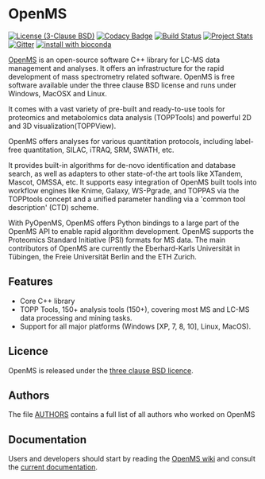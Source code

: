 OpenMS
====== 

[![License (3-Clause BSD)](https://img.shields.io/badge/license-BSD%203--Clause-blue.svg?style=flat-square)](http://opensource.org/licenses/BSD-3-Clause)
[![Codacy Badge](https://api.codacy.com/project/badge/Grade/93e71bad214f46d2a534ec92dbc2efc9)](https://www.codacy.com/app/OpenMS/OpenMS?utm_source=github.com&utm_medium=referral&utm_content=OpenMS/OpenMS&utm_campaign=badger)
[![Build Status](https://travis-ci.org/OpenMS/OpenMS.svg?branch=develop)](https://travis-ci.org/OpenMS/OpenMS) [![Project Stats](https://www.openhub.net/p/open-ms/widgets/project_thin_badge.gif)](https://www.ohloh.net/p/open-ms) [![Gitter](https://badges.gitter.im/Join%20Chat.svg)](https://gitter.im/OpenMS/OpenMS?utm_source=badge&utm_medium=badge&utm_campaign=pr-badge)
[![install with bioconda](https://img.shields.io/badge/install%20with-bioconda-brightgreen.svg?style=flat-square)](http://bioconda.github.io/recipes/openms/README.html)


<a href="http://www.openms.org/" target="_blank">OpenMS</a> 
is an open-source software C++ library for LC-MS data management and
analyses. It offers an infrastructure for the rapid development of mass
spectrometry related software. OpenMS is free software available under the
three clause BSD license and runs under Windows, MacOSX and Linux. 

It comes with a vast variety of pre-built and ready-to-use tools for proteomics
and metabolomics data analysis (TOPPTools) and powerful 2D and 3D
visualization(TOPPView).

OpenMS offers analyses for various quantitation protocols, including label-free
quantitation, SILAC, iTRAQ, SRM, SWATH, etc.

It provides built-in algorithms for de-novo identification and database search,
as well as adapters to other state-of-the art tools like XTandem, Mascot,
OMSSA, etc. It supports easy integration of OpenMS built tools into workflow
engines like Knime, Galaxy, WS-Pgrade, and TOPPAS via the TOPPtools concept and
a unified parameter handling via a 'common tool description' (CTD) scheme.

With PyOpenMS, OpenMS offers Python bindings to a large part of the OpenMS API
to enable rapid algorithm development. OpenMS supports the Proteomics Standard
Initiative (PSI) formats for MS data. The main contributors of OpenMS are
currently the Eberhard-Karls Universität in Tübingen, the Freie Universität
Berlin and the ETH Zurich.

Features
--------
- Core C++ library
- TOPP Tools, 150+ analysis tools (150+), covering most MS and LC-MS data processing and mining tasks. 
- Support for all major platforms (Windows [XP, 7, 8, 10], Linux, MacOS).

Licence
-------
OpenMS is released under the [three clause BSD licence](LICENSE).

Authors
-------
The file [AUTHORS](AUTHORS) contains a full list of all authors who worked on OpenMS

Documentation
-------------
Users and developers should start by reading the [OpenMS wiki](https://github.com/OpenMS/OpenMS/wiki) and consult the [current documentation](http://www.openms.de/current_doxygen/).

